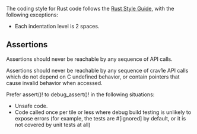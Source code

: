 The coding style for Rust code follows the [Rust Style Guide](https://github.com/rust-dev-tools/fmt-rfcs/blob/master/guide/guide.md), with the following exceptions:

- Each indentation level is 2 spaces.

Assertions
------------
Assertions should never be reachable by any sequence of API calls.

Assertions should never be reachable by any sequence of crav1e API calls
which do not depend on C undefined behavior, or contain pointers that cause
invalid behavior when accessed.

Prefer assert()! to debug_assert()! in the following situations:
 - Unsafe code.
 - Code called once per tile or less where debug build testing
   is unlikely to expose errors (for example, the tests are #[ignored] by default,
   or it is not covered by unit tests at all)
